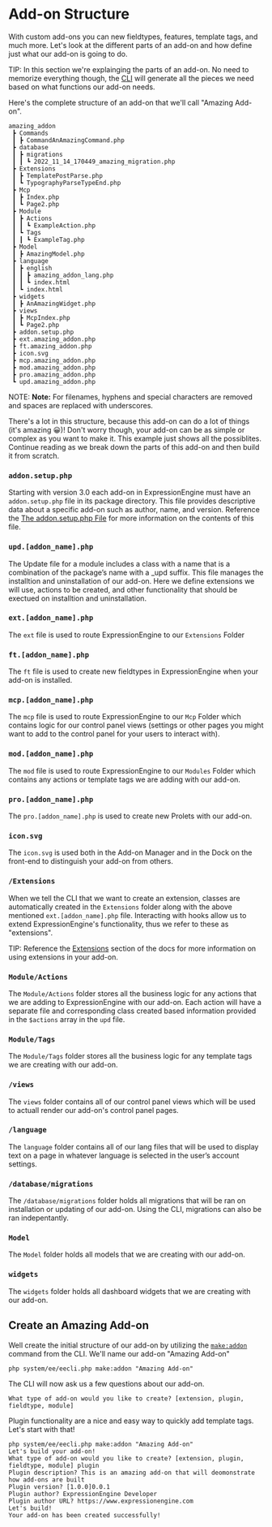 <!--
    This source file is part of the open source project
    ExpressionEngine User Guide (https://github.com/ExpressionEngine/ExpressionEngine-User-Guide)

    @link      https://expressionengine.com/
    @copyright Copyright (c) 2003-2020, Packet Tide, LLC (https://packettide.com)
    @license   https://expressionengine.com/license Licensed under Apache License, Version 2.0
-->

# Add-on Structure

With custom add-ons you can new fieldtypes, features, template tags, and much more. Let's look at the different parts of an add-on and how define just what our add-on is going to do.

TIP: In this section we're explainging the parts of an add-on. No need to memorize everything though, the [CLI](/cli/intro.html) will generate all the pieces we need based on what functions our add-on needs.

Here's the complete structure of an add-on that we'll call "Amazing Add-on".

```
amazing_addon
 ┣ Commands
 ┃ ┣ CommandAnAmazingCommand.php 
 ┣ database
 ┃ ┣ migrations
 ┃ ┃ ┗ 2022_11_14_170449_amazing_migration.php
 ┣ Extensions
 ┃ ┣ TemplatePostParse.php
 ┃ ┗ TypographyParseTypeEnd.php
 ┣ Mcp
 ┃ ┣ Index.php
 ┃ ┗ Page2.php
 ┣ Module
 ┃ ┣ Actions
 ┃ ┃ ┗ ExampleAction.php
 ┃ ┗ Tags
 ┃ ┃ ┗ ExampleTag.php
 ┣ Model
 ┃ ┣ AmazingModel.php
 ┣ language
 ┃ ┣ english
 ┃ ┃ ┣ amazing_addon_lang.php
 ┃ ┃ ┗ index.html
 ┃ ┗ index.html
 ┣ widgets
 ┃ ┣ AnAmazingWidget.php
 ┣ views
 ┃ ┣ McpIndex.php
 ┃ ┗ Page2.php
 ┣ addon.setup.php
 ┣ ext.amazing_addon.php
 ┣ ft.amazing_addon.php
 ┣ icon.svg
 ┣ mcp.amazing_addon.php
 ┣ mod.amazing_addon.php
 ┣ pro.amazing_addon.php
 ┗ upd.amazing_addon.php
 ```

NOTE: **Note:** For filenames, hyphens and special characters are removed and spaces are replaced with underscores.

There's a lot in this structure, because this add-on can do a lot of things (it's amazing 😀)! Don't worry though, your add-on can be as simple or complex as you want to make it. This example just shows all the possiblites. Continue reading as we break down the parts of this add-on and then build it from scratch.


### `addon.setup.php`
Starting with version 3.0 each add-on in ExpressionEngine must have an `addon.setup.php` file in its package directory. This file provides descriptive data about a specific add-on such as author, name, and version. Reference the [The addon.setup.php File](development/addon-setup-php-file.html) for more information on the contents of this file.

### `upd.[addon_name].php`
The Update file for a module includes a class with a name that is a combination of the package’s name with a _upd suffix. This file manages the installtion and uninstallation of our add-on. Here we define extensions we will use, actions to be created, and other functionality that should be exectued on installtion and uninstallation.

### `ext.[addon_name].php`
The `ext` file is used to route ExpressionEngine to our `Extensions` Folder 

### `ft.[addon_name].php`
The `ft` file is used to create new fieldtypes in ExpressionEngine when your add-on is installed.

### `mcp.[addon_name].php`
The `mcp` file is used to route ExpressionEngine to our `Mcp` Folder which contains logic for our control panel views (settings or other pages you might want to add to the control panel for your users to interact with).

### `mod.[addon_name].php`
The `mod` file is used to route ExpressionEngine to our `Modules` Folder which contains any actions or template tags we are adding with our add-on.

### `pro.[addon_name].php`
The `pro.[addon_name].php` is used to create new Prolets with our add-on.

### `icon.svg`
The `icon.svg` is used both in the Add-on Manager and in the Dock on the front-end to distinguish your add-on from others.

### `/Extensions`
When we tell the CLI that we want to create an extension, classes are automatically created in the `Extensions` folder along with the above mentioned `ext.[addon_name].php` file. Interacting with hooks allow us to extend ExpressionEngine's functionality, thus we refer to these as "extensions". 

TIP: Reference the [Extensions](development/extensions.md) section of the docs for more information on using extensions in your add-on.

### `Module/Actions`
The `Module/Actions` folder stores all the business logic for any actions that we are adding to ExpressionEngine with our add-on. Each action will have a separate file and corresponding class created based information provided in the `$actions` array in the `upd` file.

### `Module/Tags`
The `Module/Tags` folder stores all the business logic for any template tags we are creating with our add-on. 

### `/views`
The `views` folder contains all of our control panel views which will be used to actuall render our add-on's control panel pages.

### `/language`
The `language` folder contains all of our lang files that will be used to display text on a page in whatever language is selected in the user’s account settings. 

### `/database/migrations`
The `/database/migrations` folder holds all migrations that will be ran on installation or updating of our add-on. Using the CLI, migrations can also be ran indepentantly.

### `Model`
The `Model` folder holds all models that we are creating with our add-on.

### `widgets`
The `widgets` folder holds all dashboard widgets that we are creating with our add-on.


## Create an Amazing Add-on

Well create the initial structure of our add-on by utilizing the [`make:addon`](/cli/built-in-commands/make-addon.md) command from the CLI. We'll name our add-on "Amazing Add-on"

```
php system/ee/eecli.php make:addon "Amazing Add-on"
```

The CLI will now ask us a few questions about our add-on.

```
What type of add-on would you like to create? [extension, plugin, fieldtype, module]
```

Plugin functionality are a nice and easy way to quickly add template tags. Let's start with that!

```
php system/ee/eecli.php make:addon "Amazing Add-on"
Let's build your add-on!
What type of add-on would you like to create? [extension, plugin, fieldtype, module] plugin
Plugin description? This is an amazing add-on that will deomonstrate how add-ons are built
Plugin version? [1.0.0]0.0.1
Plugin author? ExpressionEngine Developer
Plugin author URL? https://www.expressionengine.com
Let's build!
Your add-on has been created successfully!
```

